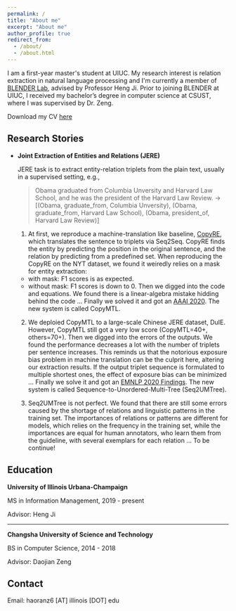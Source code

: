 ```yaml
---
permalink: /
title: "About me"
excerpt: "About me"
author_profile: true
redirect_from: 
  - /about/
  - /about.html
---
```


I am a first-year master's student at UIUC. My research interest is relation extraction in natural language processing and I'm currently a member of [BLENDER Lab](http://blender.cs.illinois.edu/), advised by Professor Heng Ji. Prior to joining BLENDER at UIUC, I received my bachelor’s degree in computer science at CSUST, where I was supervised by Dr. Zeng.

Download my CV [here](https://windchimeran.github.io/files/haoran_resume.pdf)

## Research Stories

- **Joint Extraction of Entities and Relations (JERE)**

    JERE task is to extract entity-relation triplets from the plain text, usually in a supervised setting, e.g., 
    > Obama graduated from Columbia Unversity and Harvard Law School, and he was the president of the Harvard Law Review.
    ->
    > [(Obama, graduate_from, Columbia Unversity), (Obama, graduate_from, Harvard Law School), (Obama, president_of, Harvard Law Review)]
    
    1. At first, we reproduce a machine-translation like baseline, [CopyRE](https://www.aclweb.org/anthology/P18-1047.pdf), which translates the sentence to triplets via Seq2Seq. CopyRE finds the entity by predicting the position in the original sentence, and the relation by predicting from a predefined set. 
    When reproducing the CopyRE on the NYT dataset, we found it weiredly relies on a mask for entity extraction:
    - with mask: F1 scores is as expected.
    - without mask: F1 scores is down to 0.
    Then we digged into the code and equations. We found there is a linear-algebra mistake hidding behind the code ... Finally we solved it and got an [AAAI 2020](https://arxiv.org/pdf/1911.10438.pdf). The new system is called CopyMTL.

    2. We deploied CopyMTL to a large-scale Chinese JERE dataset, DuIE. However, CopyMTL still got a very low score (CopyMTL=40+, others=70+). Then we digged into the errors of the outputs. We found the performance decreases a lot with the number of triplets per sentence increases. This reminds us that the notorious exposure bias problem in machine translation can be the culprit here, altering our extraction results. If the output triplet sequence is formulated to multiple shortest ones, the effect of exposure bias can be minimized ... Finally we solve  it and got an [EMNLP 2020 Findings](https://arxiv.org/pdf/2009.07503.pdf). The new system is called Sequence-to-Unordered-Multi-Tree (Seq2UMTree).

    3. Seq2UMTree is not perfect. We found that there are still some errors caused by the shortage of relations and linguistic patterns in the training set. The importances of relations or patterns are different for models, which relies on the frequency in the training set, while the importances are equal for human annotators, who learn them from the guideline, with several exemplars for each relation ... To be continue!



<!-- ## Paper and Manuscript

(\* refers to equal contribution) -->



<!-- - <u>Ranran Haoran Zhang</u>\*, Qianying Liu\*, Aysa Xuemo Fan, Heng Ji, Daojian Zeng, Fei Cheng, Daisuke Kawahara, Sadao Kurohashi, **Minimize Exposure Bias of Seq2Seq Models in Joint Entity and Relation Extraction**. EMNLP2020 Findings. Preprint [here](https://arxiv.org/pdf/2009.07503.pdf).

- Qingyun Wang, Manling Li, Xuan Wang, Nikolaus Parulian, Guangxing Han, Jiawei Ma, Jingxuan Tu, Ying Lin, <u>Ranran Haoran Zhang</u>, Weili Liu, Aabhas Chauhan, Yingjun Guan, Bangzheng Li, Ruisong Li, Xiangchen Song, Heng Ji, Jiawei Han, Shih-Fu Chang, James Pustejovsky, David Liem, Ahmed Elsayed, Martha Palmer, Jasmine Rah, Cynthia Schneider, Boyan Onyshkevych. **COVID-19 Literature Knowledge Graph Construction and Drug Repurposing Report Generation**. Preprint [here](https://arxiv.org/pdf/2007.00576.pdf).

- Daojian Zeng\*, <u>Ranran Haoran Zhang</u>\*, Qianying Liu, **CopyMTL: Copy Mechanism for Joint Extraction of Entities and Relations
with Multi-Task Learning**. AAAI, 2020. Retrieved from [here](https://arxiv.org/pdf/1911.10438.pdf). -->

## Education

**University of Illinois Urbana-Champaign**

MS in Information Management, 2019 - present

Advisor: Heng Ji

------


**Changsha University of Science and Technology**

BS in Computer Science, 2014 - 2018

Advisor: Daojian Zeng

## Contact

Email: haoranz6 [AT] illinois [DOT] edu

